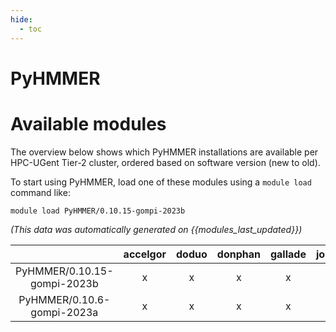 ```yaml
---
hide:
  - toc
---
```


PyHMMER
=======

# Available modules


The overview below shows which PyHMMER installations are available per HPC-UGent Tier-2 cluster, ordered based on software version (new to old).

To start using PyHMMER, load one of these modules using a `module load` command like:

```shell
module load PyHMMER/0.10.15-gompi-2023b
```

*(This data was automatically generated on {{modules_last_updated}})*

| |accelgor|doduo|donphan|gallade|joltik|litleo|shinx|
| :---: | :---: | :---: | :---: | :---: | :---: | :---: | :---: |
|PyHMMER/0.10.15-gompi-2023b|x|x|x|x|x|x|x|
|PyHMMER/0.10.6-gompi-2023a|x|x|x|x|x|x|x|
